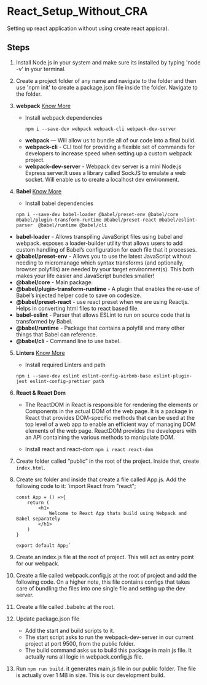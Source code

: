 # React_Setup_Without_CRA

Setting up react application without using create react app(cra).

## Steps

1. Install Node.js in your system and make sure its installed by typing 'node -v' in your terminal.
2. Create a project folder of any name and navigate to the folder and then use 'npm init' to create a package.json file inside the folder. Navigate to the folder.

3. **webpack**
   [Know More](https://github.com/ashutoshraj01/REACT_SETUP_W-O_CRA/blob/main/webpack.md)

   - Install webpack dependencies

     `npm i --save-dev webpack webpack-cli webpack-dev-server`

   * **webpack** — Will allow us to bundle all of our code into a final build.
   * **webpack-cli** - CLI tool for providing a flexible set of commands for developers to increase speed when setting up a custom webpack project.
   * **webpack-dev-server** - Webpack dev server is a mini Node.js Express server.It uses a library called SockJS to emulate a web socket. Will enable us to create a localhost dev environment.

4. **Babel**
   [Know More](https://github.com/ashutoshraj01/REACT_SETUP_W-O_CRA/blob/main/Babel.md)

   - Install babel dependencies

   `npm i --save-dev babel-loader @babel/preset-env @babel/core @babel/plugin-transform-runtime @babel/preset-react @babel/eslint-parser 
@babel/runtime @babel/cli`

- **babel-loader** - Allows transpiling JavaScript files using babel and webpack. exposes a loader-builder utility that allows users to add custom handling of Babel’s configuration for each file that it processes.
- **@babel/preset-env** - Allows you to use the latest JavaScript without needing to micromanage which syntax transforms (and optionally, browser polyfills) are needed by your target environment(s). This both makes your life easier and JavaScript bundles smaller!
- **@babel/core** - Main package.
- **@babel/plugin-transform-runtime** - A plugin that enables the re-use of Babel’s injected helper code to save on codesize.
- **@babel/preset-react** - use react preset when we are using Reactjs. Helps in converting html files to react based file.
- **babel-eslint** - Parser that allows ESLint to run on source code that is transformed by Babel.
- **@babel/runtime** - Package that contains a polyfill and many other things that Babel can reference.
- **@babel/cli** - Command line to use babel.

5.  **Linters**
    [Know More](https://github.com/ashutoshraj01/REACT_SETUP_W-O_CRA/blob/main/Linters.md)

    - Install required Linters and path

    `npm i --save-dev eslint eslint-config-airbnb-base eslint-plugin-jest eslint-config-prettier path`

6.  **React & React Dom**

    - The ReactDOM in React is responsible for rendering the elements or Components in the actual DOM of the web page. It is a package in React that provides DOM-specific methods that can be used at the top level of a web app to enable an efficient way of managing DOM elements of the web page. ReactDOM provides the developers with an API containing the various methods to manipulate DOM.

    - Install react and react-dom
      `npm i react react-dom`

7.  Create folder called “public” in the root of the project. Inside that, create `index.html`.
8.  Create src folder and inside that create a file called App.js. Add the following code to it:
    `import React from "react";

        const App = () =>{
            return (
                <h1>
                    Welcome to React App thats build using Webpack and Babel separately
                </h1>
            )
        }

        export default App;`

9.  Create an index.js file at the root of project. This will act as entry point for our webpack.

10. Create a file called webpack.config.js at the root of project and add the following code. On a higher note, this file contains configs that takes care of bundling the files into one single file and setting up the dev server.

11. Create a file called .babelrc at the root.

12. Update package.json file

    - Add the start and build scripts to it.
    - The start script asks to run the webpack-dev-server in our current project at port 9500, from the public folder.
    - The build command asks us to build this package in main.js file. It actually runs all logic in webpack.config.js file.

13. Run `npm run build`. it generates main.js file in our public folder. The file is actually over 1 MB in size. This is our development build.
